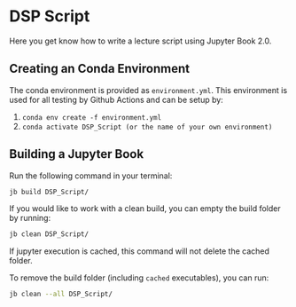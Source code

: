 # DSP Script

Here you get know how to write a lecture script using Jupyter Book 2.0.

## Creating an Conda Environment

The conda environment is provided as `environment.yml`. This environment is used for all testing by Github Actions and can be setup by:

1. `conda env create -f environment.yml`
2. `conda activate DSP_Script (or the name of your own environment)`

## Building a Jupyter Book

Run the following command in your terminal:

```bash
jb build DSP_Script/
```

If you would like to work with a clean build, you can empty the build folder by running:

```bash
jb clean DSP_Script/
```

If jupyter execution is cached, this command will not delete the cached folder. 

To remove the build folder (including `cached` executables), you can run:

```bash
jb clean --all DSP_Script/
```


